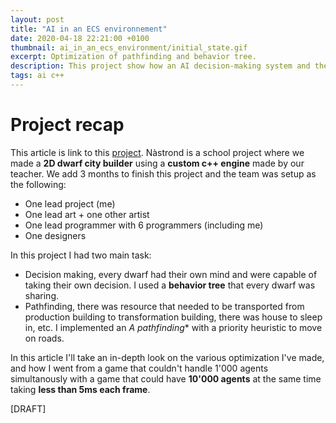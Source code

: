 ```yaml
---
layout: post
title: "AI in an ECS environnement"
date: 2020-04-18 22:21:00 +0100
thumbnail: ai_in_an_ecs_environment/initial_state.gif
excerpt: Optimization of pathfinding and behavior tree.
description: This project show how an AI decision-making system and the patfinding algorithms has been optimized to go from a non playable with hundreds of agents to as game which can support 10'000 agents making decisions and moving inside a city.
tags: ai c++
---
```


# Project recap
This article is link to this [project](../../../projects/nastrond.html). Nàstrond is a school project where we made a **2D dwarf city builder** using a **custom c++ engine** made by our teacher. We add 3 months to finish this project and the team was setup as the following:
- One lead project (me)
- One lead art + one other artist
- One lead programmer with 6 programmers (including me)
- One designers

In this project I had two main task:
- Decision making, every dwarf had their own mind and were capable of taking their own decision. I used a **behavior tree** that every dwarf was sharing.
- Pathfinding, there was resource that needed to be transported from production building to transformation building, there was house to sleep in, etc. I implemented an **A* pathfinding** with a priority heuristic to move on roads.

In this article I'll take an in-depth look on the various optimization I've made, and how I went from a game that couldn't handle 1'000 agents simultanously with a game that could have **10'000 agents** at the same time taking **less than 5ms each frame**.

[DRAFT]
